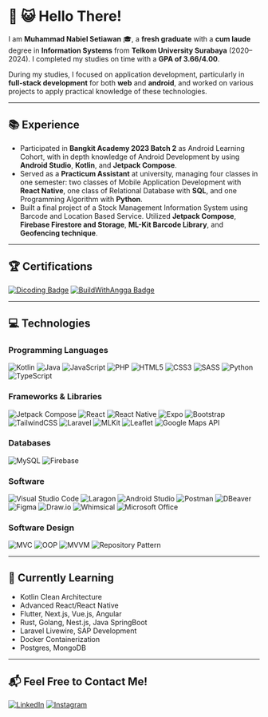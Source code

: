 # 👋 😺 Hello There!  

I am **Muhammad Nabiel Setiawan** 🎓, a **fresh graduate** with a **cum laude** degree in **Information Systems** from **Telkom University Surabaya** (2020–2024). I completed my studies on time with a **GPA of 3.66/4.00**.  

During my studies, I focused on application development, particularly in **full-stack development** for both **web** and **android**, and worked on various projects to apply practical knowledge of these technologies.  

---

## 📚 Experience  
- Participated in **Bangkit Academy 2023 Batch 2** as Android Learning Cohort, with in depth knowledge of Android Development by using **Android Studio**, **Kotlin**, and **Jetpack Compose**.  
- Served as a **Practicum Assistant** at university, managing four classes in one semester: two classes of Mobile Application Development with **React Native**, one class of Relational Database with **SQL**, and one Programming Algorithm with **Python**.
- Built a final project of a Stock Management Information System using Barcode and Location Based Service. Utilized **Jetpack Compose**, **Firebase Firestore and Storage**, **ML-Kit Barcode Library**, and **Geofencing technique**.

---

## 🏆 Certifications  
[![Dicoding Badge](https://img.shields.io/badge/Dicoding-Profile-blue?style=for-the-badge&logo=dicoding&logoColor=white)](https://www.dicoding.com/users/bieldicode/academies)
[![BuildWithAngga Badge](https://img.shields.io/badge/BuildWithAngga-Profile-yellow?style=for-the-badge&logo=angga&logoColor=white)](https://buildwithangga.com/talent/nabielsetiawan)
 

---

## 💻 Technologies  
### Programming Languages
![Kotlin](https://img.shields.io/badge/kotlin-%237F52FF.svg?style=for-the-badge&logo=kotlin&logoColor=white)
![Java](https://img.shields.io/badge/java-%23ED8B00.svg?style=for-the-badge&logo=openjdk&logoColor=white)
![JavaScript](https://img.shields.io/badge/javascript-%23323330.svg?style=for-the-badge&logo=javascript&logoColor=%23F7DF1E)
![PHP](https://img.shields.io/badge/php-%23777BB4.svg?style=for-the-badge&logo=php&logoColor=white)
![HTML5](https://img.shields.io/badge/html5-%23E34F26.svg?style=for-the-badge&logo=html5&logoColor=white)
![CSS3](https://img.shields.io/badge/css3-%231572B6.svg?style=for-the-badge&logo=css3&logoColor=white)
![SASS](https://img.shields.io/badge/SASS-hotpink.svg?style=for-the-badge&logo=SASS&logoColor=white)
![Python](https://img.shields.io/badge/python-3670A0?style=for-the-badge&logo=python&logoColor=ffdd54)
![TypeScript](https://img.shields.io/badge/typescript-%23007ACC.svg?style=for-the-badge&logo=typescript&logoColor=white)
 
### Frameworks & Libraries
![Jetpack Compose](https://img.shields.io/badge/Jetpack%20Compose-3DDC84?style=for-the-badge&logo=android&logoColor=white)
![React](https://img.shields.io/badge/react-%2320232a.svg?style=for-the-badge&logo=react&logoColor=%2361DAFB)
![React Native](https://img.shields.io/badge/react_native-%2320232a.svg?style=for-the-badge&logo=react&logoColor=%2361DAFB)
![Expo](https://img.shields.io/badge/expo-1C1E24?style=for-the-badge&logo=expo&logoColor=#D04A37)
![Bootstrap](https://img.shields.io/badge/bootstrap-%238511FA.svg?style=for-the-badge&logo=bootstrap&logoColor=white)
![TailwindCSS](https://img.shields.io/badge/tailwindcss-%2338B2AC.svg?style=for-the-badge&logo=tailwind-css&logoColor=white)
![Laravel](https://img.shields.io/badge/laravel-%23FF2D20.svg?style=for-the-badge&logo=laravel&logoColor=white)
![MLKit](https://img.shields.io/badge/MLKit-4285F4?style=for-the-badge&logo=google&logoColor=white)
![Leaflet](https://img.shields.io/badge/Leaflet-199900?style=for-the-badge&logo=leaflet&logoColor=white)
![Google Maps API](https://img.shields.io/badge/Google%20Maps%20API-4285F4?style=for-the-badge&logo=google-maps&logoColor=white)

### Databases
![MySQL](https://img.shields.io/badge/mysql-4479A1.svg?style=for-the-badge&logo=mysql&logoColor=white)
![Firebase](https://img.shields.io/badge/firebase-a08021?style=for-the-badge&logo=firebase&logoColor=ffcd34)

### Software
![Visual Studio Code](https://img.shields.io/badge/Visual%20Studio%20Code-0078d7.svg?style=for-the-badge&logo=visual-studio-code&logoColor=white)
![Laragon](https://img.shields.io/badge/Laragon-0E83CD?style=for-the-badge&logo=laragon&logoColor=white)
![Android Studio](https://img.shields.io/badge/android%20studio-346ac1?style=for-the-badge&logo=android%20studio&logoColor=white)
![Postman](https://img.shields.io/badge/Postman-FF6C37?style=for-the-badge&logo=postman&logoColor=white)
![DBeaver](https://img.shields.io/badge/DBeaver-372923?style=for-the-badge&logo=dbeaver&logoColor=white)
![Figma](https://img.shields.io/badge/figma-%23F24E1E.svg?style=for-the-badge&logo=figma&logoColor=white)
![Draw.io](https://img.shields.io/badge/Draw.io-F08705?style=for-the-badge&logo=diagrams.net&logoColor=white)
![Whimsical](https://img.shields.io/badge/Whimsical-6358FF?style=for-the-badge&logo=whimsical&logoColor=white)
![Microsoft Office](https://img.shields.io/badge/Microsoft_Office-D83B01?style=for-the-badge&logo=microsoft-office&logoColor=white)
 
### Software Design
![MVC](https://img.shields.io/badge/MVC-4A90E2?style=for-the-badge)
![OOP](https://img.shields.io/badge/OOP-2C3E50?style=for-the-badge)
![MVVM](https://img.shields.io/badge/MVVM-9B59B6?style=for-the-badge)
![Repository Pattern](https://img.shields.io/badge/Repository%20Pattern-16A085?style=for-the-badge)

---

## 🌱 Currently Learning  
- Kotlin Clean Architecture
- Advanced React/React Native   
- Flutter, Next.js, Vue.js, Angular  
- Rust, Golang, Nest.js, Java SpringBoot
- Laravel Livewire, SAP Development
- Docker Containerization
- Postgres, MongoDB

---

## 📬 Feel Free to Contact Me!

[![LinkedIn](https://img.shields.io/badge/linkedin-%230077B5.svg?style=for-the-badge&logo=linkedin&logoColor=white)](https://linkedin.com/in/muhammad-nabiel-setiawan-b94932259/) 
[![Instagram](https://img.shields.io/badge/Instagram-%23E4405F.svg?style=for-the-badge&logo=Instagram&logoColor=white)](https://www.instagram.com/nabiel_setiawan/)
